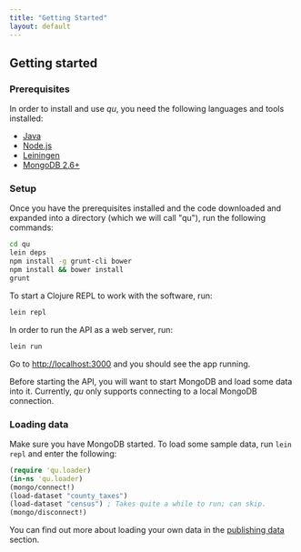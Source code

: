 ```yaml
---
title: "Getting Started"
layout: default
---
```


## Getting started

### Prerequisites

In order to install and use _qu_, you need the following languages and
tools installed:

* [Java](http://www.java.com/en/)
* [Node.js](http://nodejs.org/)
* [Leiningen](http://leiningen.org/)
* [MongoDB 2.6+](http://www.mongodb.org/)


### Setup

Once you have the prerequisites installed and the code downloaded and
expanded into a directory (which we will call "qu"), run the following
commands:

```sh
cd qu
lein deps
npm install -g grunt-cli bower
npm install && bower install
grunt
```

To start a Clojure REPL to work with the software, run:

```sh
lein repl
```

In order to run the API as a web server, run:

```sh
lein run
```

Go to <http://localhost:3000> and you should see the app running.

Before starting the API, you will want to start MongoDB and load some
data into it. Currently, _qu_ only supports connecting to a local
MongoDB connection.

### Loading data

Make sure you have MongoDB started. To load some sample data, run
`lein repl` and enter the following:

```clojure
(require 'qu.loader)
(in-ns 'qu.loader)
(mongo/connect!)
(load-dataset "county_taxes")
(load-dataset "census") ; Takes quite a while to run; can skip.
(mongo/disconnect!)
```

You can find out more about loading your own data in the
[publishing data](data_publishing.html) section.
